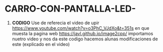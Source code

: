 # CARRO-CON-PANTALLA-LED-
1) **CODIGO**
 Use de referecia el video de upir <https://www.youtube.com/watch?v=o3PhC_VJdXo&t=351s> en que muesta la pagina web <https://javl.github.io/image2cpp/> importamos nuetro video y nos da este codigo hacemos alunas modificaciones de este (explicado en el video) 


